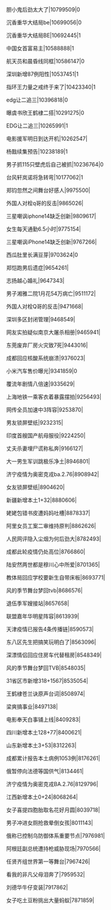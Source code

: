 胆小鬼后劲太大了|10799509|0

沉香重华大结局be|10699056|0

沉香重华大结局BE|10692445|1

中国女首富易主|10588888|1

航天员和晨昏线同框|10586147|0

深圳新增87例阳性|10537451|1

指环王力量之戒终于来了|10423340|1

edg让二追三|10396818|0

曝虞书欣王鹤棣二搭|10291275|0

EDG让二追三|10265991|1

电影援军明日到达开机|10262547|

杨戬续集预告|10238189|1

男子抓115只壁虎后自己被抓|10236764|0

台风轩岚诺将急转弯|10177062|1

郑钧忽然之间舞台好感人|9975500|

外国人对栓q哥的反击|9865026|

三星嘲讽iphone14缺乏创新|9809617|

女生每天通勤6.5小时|9775154|

三星嘲讽iPhone14缺乏创新|9767266|

西瓜肚里长满豆芽|9703624|0

郑恺跑男后遗症|9654261|

志扬越心婚礼|9647343|

男子湘雅二院1月花54万病亡|9511172|

外国人对栓Q哥的反击|9471668|

深圳多区封闭管理|9468549|

网友实拍疑似南京大屠杀相册|9465941|

东莞废弃厂房火灾致7死|9443016|

成都回应核酸系统崩溃|9376023|

小米汽车售价曝光|9341859|0

覆流年剧情八倍速|9335629|

上海地铁一乘客衣着暴露摆拍|9256493|

网传全员加速中3阵容|9253870|

男友锁屏壁纸|9232315|

印度首艘国产航母服役|9224250|

丈夫杀妻埋尸谎称私奔|9166127|

大一男生军训跳极乐净土|8946801|

济宁疫情为奥密克戎ba.2.76|8908942|

女友锁屏壁纸|8904620|

新疆新增本土1+32|8880606|

姥姥包错书皮遭妈妈吐槽|8878337|

阿里女员工案二审维持原判|8862626|

人民网评隐入尘烟为何后劲大|8782493|

成都此轮疫情仍处高位|8766860|

陆安然两世都是穆川心中所爱|8701365|

教体局回应学校要新生自带床板|8693771|

风的季节舞台梦回tvb|8686576|

退伍季军嫂接站|8657658|

联盟嘉年华明星阵容|8613939|

天津疫情已报告4条传播链|8590573|

东八区先生把搞笑玩明白了|8563096|

深漂情侣回应住房车代替租房|8548349|

风的季节舞台梦回TVB|8548035|

31省区市新增318+1567|8535054|

王鹤棣苍兰诀原声台词|8508974|

梁爽搞事业|8497138|

电影奉天白事铺上线|8409283|

四川新增本土128+77|8400621|

山东新增本土3+53|8312263|

成都累计报告本土病例1053例|8176261|

俄暂停向法德等国供气|8134461|

济宁疫情为奥密克戎BA.2.76|8129796|

江西新增本土0+24|8068264|

女子喜提四胞胎取名花好月圆|8039718|

男子冲进女厕抢救晕倒女孩|8011143|

俄称已控制乌防御体系重要节点|7976981|

阿根廷副总统遭持枪威胁现场|7970566|

任贤齐组世界第一等舞台|7967426|

看我的非凡父母泪奔了|7959532|

刘德华牛仔变装|7917862|

女子吃土豆粉挑出大量蚂蚁|7871859|

